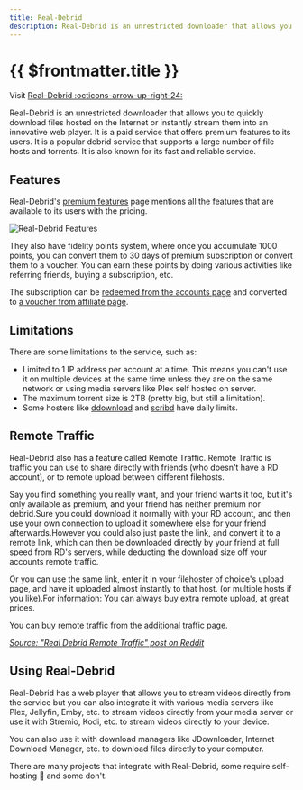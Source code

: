 ```yaml
---
title: Real-Debrid
description: Real-Debrid is an unrestricted downloader that allows you to quickly download files hosted on the Internet or instantly stream them into an innovative web player
---
```


# {{ $frontmatter.title }}

Visit [Real-Debrid :octicons-arrow-up-right-24:](https://real-debrid.com/)

Real-Debrid is an unrestricted downloader that allows you to quickly download files hosted on the Internet or instantly stream them into an innovative web player. It is a paid service that offers premium features to its users. It is a popular debrid service that supports a large number of file hosts and torrents. It is also known for its fast and reliable service.

## Features

Real-Debrid's [premium features](https://real-debrid.com/premium) page mentions all the features that are available to its users with the pricing.

![Real-Debrid Features](https://i.imgur.com/GTq6Vk3.png)

They also have fidelity points system, where once you accumulate 1000 points, you can convert them to 30 days of premium subscription or convert them to a voucher. You can earn these points by doing various activities like referring friends, buying a subscription, etc.

The subscription can be [redeemed from the accounts page](https://real-debrid.com/account) and converted to [a voucher from affiliate page](https://real-debrid.com/affiliate).

## Limitations

There are some limitations to the service, such as:

-   Limited to 1 IP address per account at a time. This means you can't use it on multiple devices at the same time unless they are on the same network or using media servers like Plex self hosted on server.
-   The maximum torrent size is 2TB (pretty big, but still a limitation).
-   Some hosters like [ddownload](https://ddownload.com) and [scribd](https://scribd.com) have daily limits.

## Remote Traffic

Real-Debrid also has a feature called Remote Traffic. Remote Traffic is traffic you can use to share directly with friends (who doesn't have a RD account), or to remote upload between different filehosts.

Say you find something you really want, and your friend wants it too, but it's only available as premium, and your friend has neither premium nor debrid.Sure you could download it normally with your RD account, and then use your own connection to upload it somewhere else for your friend afterwards.However you could also just paste the link, and convert it to a remote link, which can then be downloaded directly by your friend at full speed from RD's servers, while deducting the download size off your accounts remote traffic.

Or you can use the same link, enter it in your filehoster of choice's upload page, and have it uploaded almost instantly to that host. (or multiple hosts if you like).For information: You can always buy extra remote upload, at great prices.

You can buy remote traffic from the [additional traffic page](https://real-debrid.com/trafficshare).

_[Source: "Real Debrid Remote Traffic" post on Reddit](https://www.reddit.com/r/Piracy/comments/aj8uso/real_debrid_remote_traffic/)_

## Using Real-Debrid

Real-Debrid has a web player that allows you to stream videos directly from the service but you can also integrate it with various media servers like Plex, Jellyfin, Emby, etc. to stream videos directly from your media server or use it with Stremio, Kodi, etc. to stream videos directly to your device.

You can also use it with download managers like JDownloader, Internet Download Manager, etc. to download files directly to your computer.

There are many projects that integrate with Real-Debrid, some require self-hosting :money_with_wings: and some don't.
